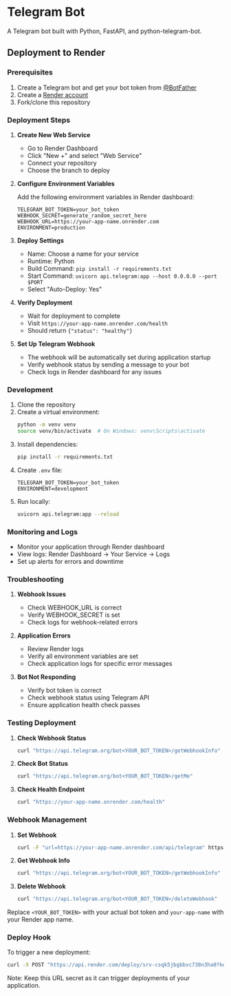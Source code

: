 # Telegram Bot

A Telegram bot built with Python, FastAPI, and python-telegram-bot.

## Deployment to Render

### Prerequisites

1. Create a Telegram bot and get your bot token from [@BotFather](https://t.me/botfather)
2. Create a [Render account](https://render.com)
3. Fork/clone this repository

### Deployment Steps

1. **Create New Web Service**
   - Go to Render Dashboard
   - Click "New +" and select "Web Service"
   - Connect your repository
   - Choose the branch to deploy

2. **Configure Environment Variables**
   
   Add the following environment variables in Render dashboard:
   ```
   TELEGRAM_BOT_TOKEN=your_bot_token
   WEBHOOK_SECRET=generate_random_secret_here
   WEBHOOK_URL=https://your-app-name.onrender.com
   ENVIRONMENT=production
   ```

3. **Deploy Settings**
   - Name: Choose a name for your service
   - Runtime: Python
   - Build Command: `pip install -r requirements.txt`
   - Start Command: `uvicorn api.telegram:app --host 0.0.0.0 --port $PORT`
   - Select "Auto-Deploy: Yes"

4. **Verify Deployment**
   - Wait for deployment to complete
   - Visit `https://your-app-name.onrender.com/health`
   - Should return `{"status": "healthy"}`

5. **Set Up Telegram Webhook**
   - The webhook will be automatically set during application startup
   - Verify webhook status by sending a message to your bot
   - Check logs in Render dashboard for any issues

### Development

1. Clone the repository
2. Create a virtual environment:
   ```bash
   python -m venv venv
   source venv/bin/activate  # On Windows: venv\Scripts\activate
   ```
3. Install dependencies:
   ```bash
   pip install -r requirements.txt
   ```
4. Create `.env` file:
   ```
   TELEGRAM_BOT_TOKEN=your_bot_token
   ENVIRONMENT=development
   ```
5. Run locally:
   ```bash
   uvicorn api.telegram:app --reload
   ```

### Monitoring and Logs

- Monitor your application through Render dashboard
- View logs: Render Dashboard → Your Service → Logs
- Set up alerts for errors and downtime

### Troubleshooting

1. **Webhook Issues**
   - Check WEBHOOK_URL is correct
   - Verify WEBHOOK_SECRET is set
   - Check logs for webhook-related errors

2. **Application Errors**
   - Review Render logs
   - Verify all environment variables are set
   - Check application logs for specific error messages

3. **Bot Not Responding**
   - Verify bot token is correct
   - Check webhook status using Telegram API
   - Ensure application health check passes

### Testing Deployment

1. **Check Webhook Status**
   ```bash
   curl "https://api.telegram.org/bot<YOUR_BOT_TOKEN>/getWebhookInfo"
   ```

2. **Check Bot Status**
   ```bash
   curl "https://api.telegram.org/bot<YOUR_BOT_TOKEN>/getMe"
   ```

3. **Check Health Endpoint**
   ```bash
   curl "https://your-app-name.onrender.com/health"
   ```

### Webhook Management

1. **Set Webhook**
   ```bash
   curl -F "url=https://your-app-name.onrender.com/api/telegram" https://api.telegram.org/bot<YOUR_BOT_TOKEN>/setWebhook
   ```

2. **Get Webhook Info**
   ```bash
   curl "https://api.telegram.org/bot<YOUR_BOT_TOKEN>/getWebhookInfo"
   ```

3. **Delete Webhook**
   ```bash
   curl "https://api.telegram.org/bot<YOUR_BOT_TOKEN>/deleteWebhook"
   ```

Replace `<YOUR_BOT_TOKEN>` with your actual bot token and `your-app-name` with your Render app name.

### Deploy Hook

To trigger a new deployment:
```bash
curl -X POST "https://api.render.com/deploy/srv-csqk5jbgbbvc738n3ha0?key=ESqc9cRv9Z8"
```

Note: Keep this URL secret as it can trigger deployments of your application.


